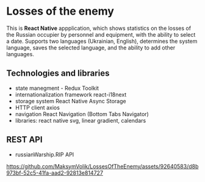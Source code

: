 # Losses of the enemy

This is **React Native** appplication, which shows statistics on the losses of the Russian occupier by personnel and equipment, with the ability to select a date.
Supports two languages (Ukrainian, English), determines the system language, saves the selected language, and the ability to add other languages.

## Technologies and libraries
- state manegment - Redux Toolkit
- internationalization framework react-i18next
- storage system React Native Async Storage
- HTTP client axios
- navigation React Navigation (Bottom Tabs Navigator)
- libraries: react native svg, linear gradient, calendars

## REST API
- russianWarship.RIP API


https://github.com/MaksymVolik/LossesOfTheEnemy/assets/92640583/d8b973bf-52c5-41fa-aad2-92813e814727

